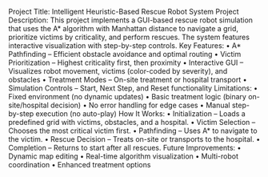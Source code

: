 Project Title:
Intelligent Heuristic-Based Rescue Robot System
Project Description:
This project implements a GUI-based rescue robot simulation that uses the A* algorithm with Manhattan distance to navigate a grid, prioritize victims by criticality, and perform rescues. The system features interactive visualization with step-by-step controls.
Key Features:
•	A* Pathfinding – Efficient obstacle avoidance and optimal routing
•	Victim Prioritization – Highest criticality first, then proximity
•	Interactive GUI – Visualizes robot movement, victims (color-coded by severity), and obstacles
•	Treatment Modes – On-site treatment or hospital transport
•	Simulation Controls – Start, Next Step, and Reset functionality
Limitations:
•	Fixed environment (no dynamic updates)
•	Basic treatment logic (binary on-site/hospital decision)
•	No error handling for edge cases
•	Manual step-by-step execution (no auto-play)
How It Works:
•	Initialization – Loads a predefined grid with victims, obstacles, and a hospital.
•	Victim Selection – Chooses the most critical victim first.
•	Pathfinding – Uses A* to navigate to the victim.
•	Rescue Decision – Treats on-site or transports to the hospital.
•	Completion – Returns to start after all rescues.
Future Improvements:
•	Dynamic map editing
•	Real-time algorithm visualization
•	Multi-robot coordination
•	Enhanced treatment options
